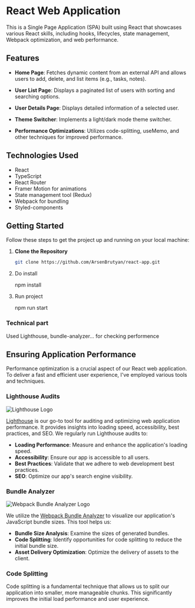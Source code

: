 # React Web Application

This is a Single Page Application (SPA) built using React that showcases various React skills, including hooks, lifecycles, state management, Webpack optimization, and web performance.

## Features

-   **Home Page**: Fetches dynamic content from an external API and allows users to add, delete, and list items (e.g., tasks, notes).

-   **User List Page**: Displays a paginated list of users with sorting and searching options.

-   **User Details Page**: Displays detailed information of a selected user.

-   **Theme Switcher**: Implements a light/dark mode theme switcher.

-   **Performance Optimizations**: Utilizes code-splitting, useMemo, and other techniques for improved performance.

## Technologies Used

-   React
-   TypeScript
-   React Router
-   Framer Motion for animations
-   State management tool (Redux)
-   Webpack for bundling
-   Styled-components

## Getting Started

Follow these steps to get the project up and running on your local machine:

1. **Clone the Repository**

    ```bash
    git clone https://github.com/ArsenBrutyan/react-app.git

    ```

2. Do install

    npm install

3. Run project

    npm run start

### Technical part

Used Lighthouse, bundle-analyzer... for checking performence

## Ensuring Application Performance

Performance optimization is a crucial aspect of our React web application. To deliver a fast and efficient user experience, I've employed various tools and techniques.

### Lighthouse Audits

![Lighthouse Logo](https://developers.google.com/web/images/contributors/lighthouse-logo.png)

[Lighthouse](https://developers.google.com/web/tools/lighthouse) is our go-to tool for auditing and optimizing web application performance. It provides insights into loading speed, accessibility, best practices, and SEO. We regularly run Lighthouse audits to:

-   **Loading Performance**: Measure and enhance the application's loading speed.
-   **Accessibility**: Ensure our app is accessible to all users.
-   **Best Practices**: Validate that we adhere to web development best practices.
-   **SEO**: Optimize our app's search engine visibility.

### Bundle Analyzer

![Webpack Bundle Analyzer Logo](https://raw.githubusercontent.com/webpack-contrib/webpack-bundle-analyzer/master/docs/logo.png)

We utilize the [Webpack Bundle Analyzer](https://www.npmjs.com/package/webpack-bundle-analyzer) to visualize our application's JavaScript bundle sizes. This tool helps us:

-   **Bundle Size Analysis**: Examine the sizes of generated bundles.
-   **Code Splitting**: Identify opportunities for code splitting to reduce the initial bundle size.
-   **Asset Delivery Optimization**: Optimize the delivery of assets to the client.

### Code Splitting

Code splitting is a fundamental technique that allows us to split our application into smaller, more manageable chunks. This significantly improves the initial load performance and user experience.

